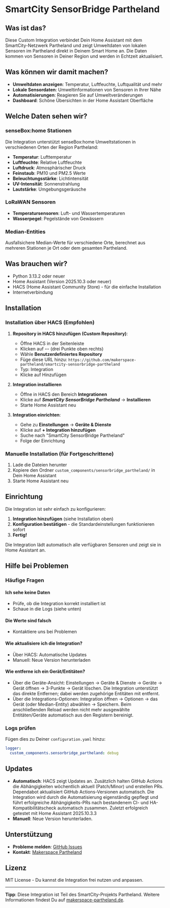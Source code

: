 # SmartCity SensorBridge Partheland

## Was ist das?

Diese Custom Integration verbindet Dein Home Assistant mit dem SmartCity-Netzwerk Partheland und zeigt Umweltdaten von lokalen Sensoren im Partheland direkt in Deinem Smart Home an. Die Daten kommen von Sensoren in Deiner Region und werden in Echtzeit aktualisiert.

## Was können wir damit machen?

- **Umweltdaten anzeigen**: Temperatur, Luftfeuchte, Luftqualität und mehr
- **Lokale Sensordaten**: Umweltinformationen von Sensoren in Ihrer Nähe
- **Automatisierungen**: Reagieren Sie auf Umweltveränderungen
- **Dashboard**: Schöne Übersichten in der Home Assistant Oberfläche

## Welche Daten sehen wir?

### senseBox:home Stationen

Die Integration unterstützt senseBox:home Umweltstationen in verschiedenen Orten der Region Partheland:

- **Temperatur**: Lufttemperatur
- **Luftfeuchte**: Relative Luftfeuchte
- **Luftdruck**: Atmosphärischer Druck
- **Feinstaub**: PM10 und PM2.5 Werte
- **Beleuchtungsstärke**: Lichtintensität
- **UV-Intensität**: Sonnenstrahlung
- **Lautstärke**: Umgebungsgeräusche

### LoRaWAN Sensoren

- **Temperatursensoren**: Luft- und Wassertemperaturen
- **Wasserpegel**: Pegelstände von Gewässern

### Median-Entities

Ausfallsichere Median-Werte für verschiedene Orte, berechnet aus mehreren Stationen je Ort oder dem gesamten Partheland.

## Was brauchen wir?

- Python 3.13.2 oder neuer
- Home Assistant (Version 2025.10.3 oder neuer)
- HACS (Home Assistant Community Store) - für die einfache Installation
- Internetverbindung

## Installation

### Installation über HACS (Empfohlen)

1. **Repository in HACS hinzufügen (Custom Repository)**:
   - Öffne  HACS in der Seitenleiste
   - Klicken auf **⋯** (drei Punkte oben rechts)
   - Wähle  **Benutzerdefiniertes Repository**
   - Füge diese URL hinzu: `https://github.com/makerspace-partheland/smartcity-sensorbridge-partheland`
   - Typ: Integration
   - Klicke  auf Hinzufügen

2. **Integration installieren**
   - Öffne in HACS den Bereich **Integrationen**
   - Klicke  auf ***SmartCity SensorBridge Partheland*** → **Installieren**
   - Starte Home Assistant neu

3. **Integration einrichten**:
   - Gehe zu **Einstellungen** → **Geräte & Dienste**
   - Klicke auf **+ Integration hinzufügen**
   - Suche nach "SmartCity SensorBridge Partheland"
   - Folge der Einrichtung

### Manuelle Installation (für Fortgeschrittene)

1. Lade die Dateien herunter
2. Kopiere den Ordner `custom_components/sensorbridge_partheland/` in Dein Home Assistant
3. Starte Home Assistant neu

## Einrichtung

Die Integration ist sehr einfach zu konfigurieren:

1. **Integration hinzufügen** (siehe Installation oben)
2. **Konfiguration bestätigen** - die Standardeinstellungen funktionieren sofort
3. **Fertig!**

Die Integration lädt automatisch alle verfügbaren Sensoren und zeigt sie in Home Assistant an.

## Hilfe bei Problemen

### Häufige Fragen

#### Ich sehe keine Daten

- Prüfe, ob die Integration korrekt installiert ist
- Schaue in die Logs (siehe unten)

#### Die Werte sind falsch

- Kontaktiere uns bei Problemen

#### Wie aktualisiere ich die Integration?

- Über HACS: Automatische Updates
- Manuell: Neue Version herunterladen

#### Wie entferne ich ein Gerät/Entitäten?

- Über die Geräte-Ansicht: Einstellungen → Geräte & Dienste → Geräte → Gerät öffnen → 3-Punkte → Gerät löschen. Die Integration unterstützt das direkte Entfernen; dabei werden zugehörige Entitäten mit entfernt.
- Über die Integrations-Optionen: Integration öffnen → Optionen → das Gerät (oder Median-Entity) abwählen → Speichern. Beim anschließenden Reload werden nicht mehr ausgewählte Entitäten/Geräte automatisch aus den Registern bereinigt.

### Logs prüfen

Fügen dies zu Deiner `configuration.yaml` hinzu:

```yaml
logger:
  custom_components.sensorbridge_partheland: debug
```

## Updates

- **Automatisch**: HACS zeigt Updates an. Zusätzlich halten GitHub Actions die Abhängigkeiten wöchentlich aktuell (Patch/Minor) und erstellen PRs. Dependabot aktualisiert GitHub Actions-Versionen automatisch. Die Integration wird durch die Automatisierung eigenständig gepflegt und führt erfolgreiche Abhängigkeits-PRs nach bestandenem CI- und HA-Kompatibilitätscheck automatisch zusammen. Zuletzt erfolgreich getestet mit Home Assistant 2025.10.3.3
- **Manuell**: Neue Version herunterladen.

## Unterstützung

- **Probleme melden**: [GitHub Issues](https://github.com/makerspace-partheland/smartcity-sensorbridge-partheland/issues)
- **Kontakt**: [Makerspace Partheland](https://makerspace-partheland.de)

## Lizenz

MIT License - Du kannst die Integration frei nutzen und anpassen.

---

**Tipp**: Diese Integration ist Teil des SmartCity-Projekts Partheland. Weitere Informationen findest Du auf [makerspace-partheland.de](https://makerspace-partheland.de).
